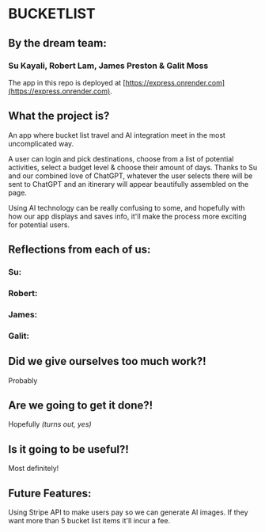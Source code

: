 # BUCKETLIST
## By the dream team:
### Su Kayali, Robert Lam, James Preston & Galit Moss

The app in this repo is deployed at [https://express.onrender.com](https://express.onrender.com).
## What the project is?

An app where bucket list travel and AI integration meet in the most uncomplicated way. 

A user can login and pick destinations, choose from a list of potential activities, select a budget level & choose their amount of days. Thanks to Su and our combined love of ChatGPT, whatever the user selects there will be sent to ChatGPT and an itinerary will appear beautifully assembled on the page.

Using AI technology can be really confusing to some, and hopefully with how our app displays and saves info, it'll make the process more exciting for potential users.

## Reflections from each of us:
### Su:

### Robert:

### James:

### Galit:

## Did we give ourselves too much work?!
Probably

## Are we going to get it done?!
Hopefully *(turns out, yes)*

## Is it going to be useful?!
Most definitely!

## Future Features:
Using Stripe API to make users pay so we can generate AI images. If they want more than 5 bucket list items it'll incur a fee.
